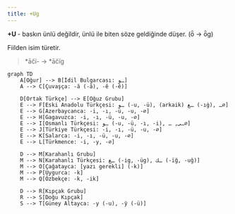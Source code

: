 ```yaml
---
title: +Ug
---
```

**+U&#32;**- baskın ünlü değildir, ünlü ile biten söze geldiğinde düşer. (ȫ -> ȫg)

Fiilden isim türetir.

> \*āčï- -> \*āčïg

```mermaid
graph TD
    A[Oğur] --> B[İdil Bulgarcası: ـو]
    A --> C[Çuvaşça: -ӑ (-ă), -ӗ (-ĕ)]

    D[Ortak Türkçe] --> E[Oğuz Grubu]
    E --> F[Eski Anadolu Türkçesi: ـو (-u, -ü), (arkaik) ـغ (-ıġ), ـ∅]
    E --> G[Azerbaycanca: -i, -ı, -ü, -u, -∅]
    E --> H[Gagavuzca: -i, -ı, -ü, -u, -∅]
    E --> I[Osmanlı Türkçesi: ـو (-u, -ü, -ı, -i), ـی, ـ∅]
    E --> J[Türkiye Türkçesi: -i, -ı, -ü, -u, -∅]
    E --> K[Salarca: -i, -ı, -ü, -u, -∅]
    E --> L[Türkmence: -i, -y, -∅]

    D --> M[Karahanlı Grubu]
    M --> N[Karahanlı Türkçesi: ـغ (-ig, -üg), ـك (-ïğ, -uğ)]
    M --> O[Çağatayca: [yazı gerekli] (-k)]
    M --> P[Uygurca: -k]
    M --> Q[Özbekçe: -k, -ik]

    D --> R[Kıpçak Grubu]
    R --> S[Doğu Kıpçak]
    S --> T[Güney Altayca: -у (-u), -ӱ (-ü)]

```
